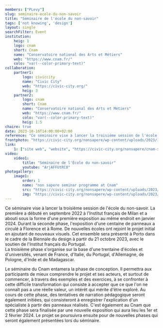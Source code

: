 ```yaml
---
members: ["PLevy"]
slug: seminaire-ecole-du-non-savoir
title: "Séminaire de l'école du non-savoir"
tags: ['not knowing', 'design']
layout: single
searchFilter: Event
institution:
    heig: 1
    logo: cnam
    short: Cnam
    name: "Conservatoire national des Arts et Métiers"
    web: "https://www.cnam.fr/"
    colo: "var(--color-primary-text)"
collaboration:
    partner1:
        logo: civiccity
        name: "Civic City"
        web: "https://civic-city.org/"
        heig: 3
    partner2:
        logo: cnam
        short: Cnam
        name: "Conservatoire national des Arts et Métiers"
        web: "https://www.cnam.fr/"
        colo: "var(--color-primary-text)"
        heig: 1.5
chaire: true
date: 2023-10-16T14:00:00+02:00
reference: "Ce séminaire vise à lancer la troisième session de l'école du non-savoir. La première a débuté en septembre 2022 à l'Institut français de Milan et a abouti sous la forme d'une première exposition au même endroit en janvier 2024."
frontphoto: "https://civic-city.org/nonsapere/wp-content/uploads/2023/10/CNAM-question-mark-1.jpg"
link:
    1: ["site web", "website", "https://civic-city.org/nonsapere/cnam-seminary/"]
video:
    video1:
        title: "Séminaire de l'École du non-savoir"
        youtube: "ArjAFFUtRC0"
photogallery:
    image1:
        order: 1
        name: "non sapere seminar programme at Cnam"
        src: "https://civic-city.org/nonsapere/wp-content/uploads/2023/10/SOCIAL-SCHOOLS.jpg"
        img: "https://civic-city.org/nonsapere/wp-content/uploads/2023/10/SOCIAL-SCHOOLS.jpg"
---
```

Ce séminaire vise à lancer la troisième session de l'école du non-savoir. La première a débuté en septembre 2022 à l'Institut français de Milan et a abouti sous la forme d'une première exposition au même endroit en janvier 2024. Durant la seconde phase, l'exposition d'une centaine de panneaux a circulé à Florence et à Rome. De nouvelles écoles ont rejoint le projet initial en ajoutant de nouveaux visuels. Cet ensemble sera présenté à Porto dans le cadre de la Biennale du design à partir du 21 octobre 2023, avec le soutien de l'Institut français du Portugal.  
La troisième phase s'organise sur la base d'une trentaine d'écoles et d'universités, venant de France, d'Italie, du Portugal, d'Allemagne, de Pologne, d'Inde et de Madagascar.

Le séminaire du Cnam entamera la phase de conception. Il permettra aux participants de mieux comprendre le projet et ses acteurs, et surtout de commencer, à travers des exemples et des exercices, à se confronter à cette difficile transformation qui consiste à accepter que ce que l'on ne connaît pas a une réelle valeur, un intérêt qui mérite d'être exploré. Au cours de cette phase, des tentatives de narration pédagogique seront également initiées, qui consisteront à enregistrer l'explication d'un spécialiste à partir des panneaux réalisés. C'est également au Cnam que cette phase sera finalisée par une nouvelle exposition qui aura lieu les 1er et 2 février 2024. Le projet se poursuivra ensuite pour de nouvelles phases qui seront également présentées lors du séminaire.